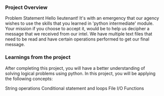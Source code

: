 ### Project Overview

 Problem Statement
Hello lieutenant! It's with an emergency that our agency wishes to use the skills that you learned in 'python intermediate' module. Your mission if you choose to accept it, would be to help us decipher a message that we received from our intel. We have multiple text files that need to be read and have certain operations performed to get our final message.





### Learnings from the project

 
After completing this project, you will have a better understanding of solving logical problems using python. In this project, you will be applying the following concepts:

String operations
Conditional statement and loops
File I/O
Functions


